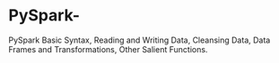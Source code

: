# PySpark-
PySpark Basic Syntax, Reading and Writing Data, Cleansing Data, Data Frames and Transformations, Other Salient Functions.
